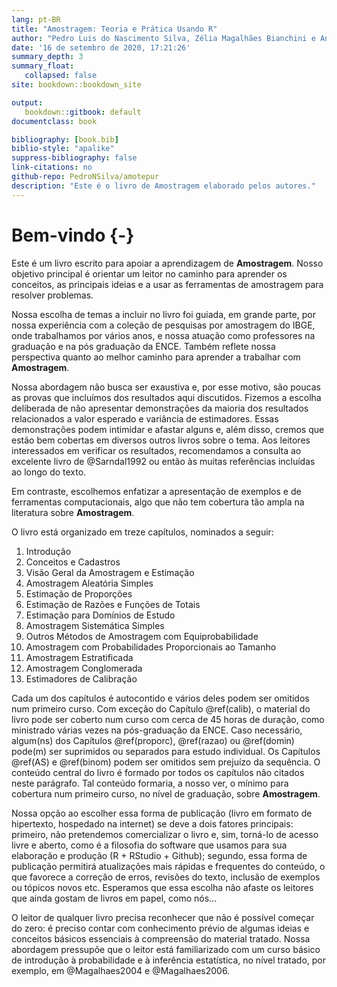 ```yaml
---
lang: pt-BR
title: "Amostragem: Teoria e Prática Usando R"
author: "Pedro Luis do Nascimento Silva, Zélia Magalhães Bianchini e Antonio José Ribeiro Dias"
date: '16 de setembro de 2020, 17:21:26'
summary_depth: 3
summary_float:
   collapsed: false
site: bookdown::bookdown_site

output:
   bookdown::gitbook: default
documentclass: book                   

bibliography: [book.bib]
biblio-style: "apalike"
suppress-bibliography: false
link-citations: no
github-repo: PedroNSilva/amotepur
description: "Este é o livro de Amostragem elaborado pelos autores."
---
```


# Bem-vindo {-}

Este é um livro escrito para apoiar a aprendizagem de **Amostragem**. Nosso objetivo principal é orientar um leitor no caminho para aprender os conceitos, as principais ideias e a usar as ferramentas de amostragem para resolver problemas.

Nossa escolha de temas a incluir no livro foi guiada, em grande parte, por nossa experiência com a coleção de pesquisas por amostragem do IBGE, onde trabalhamos por vários anos, e nossa atuação como professores na graduação e na pós graduação da ENCE. Também reflete nossa perspectiva quanto ao melhor caminho para aprender a trabalhar com **Amostragem**.

Nossa abordagem não busca ser exaustiva e, por esse motivo, são poucas as provas que incluímos dos resultados aqui discutidos. Fizemos a escolha deliberada de não apresentar demonstrações da maioria dos resultados relacionados a valor esperado e variância de estimadores. Essas demonstrações podem intimidar e afastar alguns e, além disso, cremos que estão bem cobertas em diversos outros livros sobre o tema. Aos leitores interessados em verificar os resultados, recomendamos a consulta ao excelente livro de @Sarndal1992 ou então às muitas referências incluídas ao longo do texto.

Em contraste, escolhemos enfatizar a apresentação de exemplos e de ferramentas computacionais, algo que não tem cobertura tão ampla na literatura sobre **Amostragem**. 

O livro está organizado em treze capítulos, nominados a seguir:

1) Introdução
2) Conceitos e Cadastros 
3) Visão Geral da Amostragem e Estimação 
4) Amostragem Aleatória Simples  
5) Estimação de Proporções  
6) Estimação de Razões e Funções de Totais 
7) Estimação para Domínios de Estudo 
8) Amostragem Sistemática Simples 
9) Outros Métodos de Amostragem com Equiprobabilidade 
10) Amostragem com Probabilidades Proporcionais ao Tamanho  
11) Amostragem Estratificada 
12) Amostragem Conglomerada 
13) Estimadores de Calibração 

Cada um dos capítulos é autocontido e vários deles podem ser omitidos num primeiro curso. Com exceção do Capítulo \@ref(calib), o material do livro pode ser coberto num curso com cerca de 45 horas de duração, como ministrado várias vezes na pós-graduação da ENCE. Caso necessário, algum(ns) dos Capítulos \@ref(proporc), \@ref(razao) ou \@ref(domin) pode(m) ser suprimidos ou separados para estudo individual. Os Capítulos \@ref(AS) e \@ref(binom) podem ser omitidos sem prejuízo da sequência. O conteúdo central do livro é formado por todos os capítulos não citados neste parágrafo. Tal conteúdo formaria, a nosso ver, o mínimo para cobertura num primeiro curso, no nível de graduação, sobre **Amostragem**.

Nossa opção ao escolher essa forma de publicação (livro em formato de hipertexto, hospedado na internet) se deve a dois fatores principais: primeiro, não pretendemos comercializar o livro e, sim, torná-lo de acesso livre e aberto, como é a filosofia do software que usamos para sua elaboração e produção (R + RStudio + Github); segundo, essa forma de publicação permitirá atualizações mais rápidas e frequentes do conteúdo, o que favorece a correção de erros, revisões do texto, inclusão de exemplos ou tópicos novos etc. Esperamos que essa escolha não afaste os leitores que ainda gostam de livros em papel, como nós...

O leitor de qualquer livro precisa reconhecer que não é possível começar do zero: é preciso contar com conhecimento prévio de algumas ideias e conceitos básicos essenciais à compreensão do material tratado. Nossa abordagem pressupõe que o leitor está familiarizado com um curso básico de introdução à probabilidade e à inferência estatística, no nível tratado, por exemplo, em @Magalhaes2004 e @Magalhaes2006.
